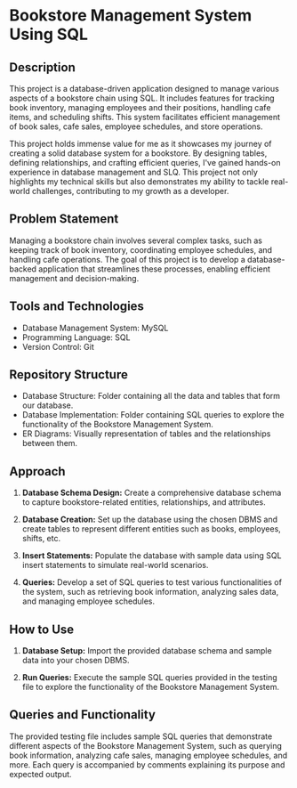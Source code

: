 # Bookstore Management System Using SQL

## Description

This project is a database-driven application designed to manage various aspects of a bookstore chain using SQL. It includes features for tracking book inventory, managing employees and their positions, handling cafe items, and scheduling shifts. This system facilitates efficient management of book sales, cafe sales, employee schedules, and store operations.

This project holds immense value for me as it showcases my journey of creating a solid database system for a bookstore. By designing tables, defining relationships, and crafting efficient queries, I've gained hands-on experience in database management and SLQ. This project not only highlights my technical skills but also demonstrates my ability to tackle real-world challenges, contributing to my growth as a developer.

## Problem Statement

Managing a bookstore chain involves several complex tasks, such as keeping track of book inventory, coordinating employee schedules, and handling cafe operations. The goal of this project is to develop a database-backed application that streamlines these processes, enabling efficient management and decision-making.

## Tools and Technologies

- Database Management System: MySQL
- Programming Language: SQL
- Version Control: Git

## Repository Structure

- Database Structure: Folder containing all the data and tables that form our database.
- Database Implementation: Folder containing SQL queries to explore the functionality of the Bookstore Management System.
- ER Diagrams: Visually representation of tables and the relationships between them.

## Approach

1. **Database Schema Design:** Create a comprehensive database schema to capture bookstore-related entities, relationships, and attributes.

2. **Database Creation:** Set up the database using the chosen DBMS and create tables to represent different entities such as books, employees, shifts, etc.

3. **Insert Statements:** Populate the database with sample data using SQL insert statements to simulate real-world scenarios.

4. **Queries:** Develop a set of SQL queries to test various functionalities of the system, such as retrieving book information, analyzing sales data, and managing employee schedules.

## How to Use

1. **Database Setup:** Import the provided database schema and sample data into your chosen DBMS.

2. **Run Queries:** Execute the sample SQL queries provided in the testing file to explore the functionality of the Bookstore Management System.

## Queries and Functionality

The provided testing file includes sample SQL queries that demonstrate different aspects of the Bookstore Management System, such as querying book information, analyzing cafe sales, managing employee schedules, and more. Each query is accompanied by comments explaining its purpose and expected output.
